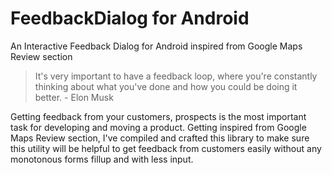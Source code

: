 # FeedbackDialog for Android
An Interactive Feedback Dialog for Android inspired from Google Maps Review section
> It's very important to have a feedback loop, where you're constantly thinking about what you've done and how you could be doing it better. - Elon Musk

Getting feedback from your customers, prospects is the most important task for developing and moving a product. Getting inspired from Google Maps Review section, I've compiled and crafted this library to make sure this utility will be helpful to get feedback from customers easily without any monotonous forms fillup and with less input.

